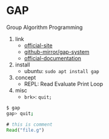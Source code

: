 # GAP

Group Algorithm Programming

1. link
   * [official-site](https://www.gap-system.org/)
   * [github-mirror/gap-system](https://github.com/gap-system)
   * [official-documentation](https://docs.gap-system.org/doc/tut/chap0_mj.html)
2. install
   * ubuntu: `sudo apt install gap`
3. concept
   * REPL: Read Evaluate Print Loop
4. misc
   * `brk>`: `quit;`

```bash
$ gap
gap> quit;
```

```gap
# this is comment
Read("file.g")
```
